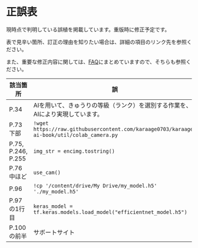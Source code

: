# 正誤表

現時点で判明している誤植を掲載しています。重版時に修正予定です。

表で見辛い箇所、訂正の理由を知りたい場合は、詳細の項目のリンク先を参照ください。

また、重要な修正内容に関しては、[FAQ](./FAQ.md)にまとめていますので、そちらも参照ください。

| 該当箇所 | 誤 | 正 | 詳細 |
| -- | -- | -- | -- |
| P.34 | AIを用いて、きゅうりの等級（ランク）を選別する作業を、AIにより実現しています。 | AIを用いて、きゅうりの等級（ランク）を選別する作業を実現しています。| [#5](https://github.com/karaage0703/karaage-ai-book/issues/5)|
| P.73 下部 | `!wget https://raw.githubusercontent.com/karaage0703/karaage-ai-book/util/colab_camera.py` | `!wget https://raw.githubusercontent.com/karaage0703/karaage-ai-book/master/util/colab_camera.py` | [#2](https://github.com/karaage0703/karaage-ai-book/issues/2) |
| P.75, P.246, P.255 | `img_str = encimg.tostring()` | `img_str = encimg.tobytes()` | [#4](https://github.com/karaage0703/karaage-ai-book/issues/4), [#20](https://github.com/karaage0703/karaage-ai-book/issues/20) |
| P.76 中ほど | `use_cam()` | `colab_camera.use_cam()` | [#3](https://github.com/karaage0703/karaage-ai-book/issues/3) |
| P.96 | `!cp '/content/drive/My Drive/my_model.h5' './my_model.h5'` | `!cp '/content/drive/My Drive/my_model_aug.h5' './my_model_aug.h5'` | [#7](https://github.com/karaage0703/karaage-ai-book/issues/7) |
| P.97の1行目 | `keras_model = tf.keras.models.load_model("efficientnet_model.h5")` | `import tensorflow_hub as hub`<br>`keras_model = tf.keras.models.load_model("efficientnet_model.h5", custom_objects={'KerasLayer':hub.KerasLayer})` | [#6](https://github.com/karaage0703/karaage-ai-book/issues/6) |
| P.100の前半 | サボートサイト | サポートサイト | [#9](https://github.com/karaage0703/karaage-ai-book/issues/9) |



